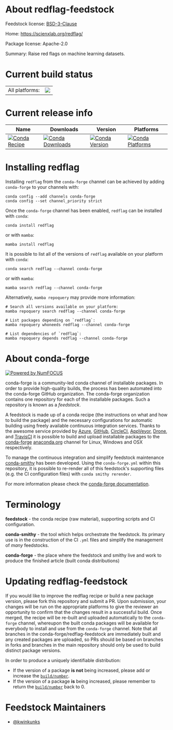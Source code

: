 About redflag-feedstock
=======================

Feedstock license: [BSD-3-Clause](https://github.com/conda-forge/redflag-feedstock/blob/main/LICENSE.txt)

Home: https://scienxlab.org/redflag/

Package license: Apache-2.0

Summary: Raise red flags on machine learning datasets.

Current build status
====================


<table><tr><td>All platforms:</td>
    <td>
      <a href="https://dev.azure.com/conda-forge/feedstock-builds/_build/latest?definitionId=20403&branchName=main">
        <img src="https://dev.azure.com/conda-forge/feedstock-builds/_apis/build/status/redflag-feedstock?branchName=main">
      </a>
    </td>
  </tr>
</table>

Current release info
====================

| Name | Downloads | Version | Platforms |
| --- | --- | --- | --- |
| [![Conda Recipe](https://img.shields.io/badge/recipe-redflag-green.svg)](https://anaconda.org/conda-forge/redflag) | [![Conda Downloads](https://img.shields.io/conda/dn/conda-forge/redflag.svg)](https://anaconda.org/conda-forge/redflag) | [![Conda Version](https://img.shields.io/conda/vn/conda-forge/redflag.svg)](https://anaconda.org/conda-forge/redflag) | [![Conda Platforms](https://img.shields.io/conda/pn/conda-forge/redflag.svg)](https://anaconda.org/conda-forge/redflag) |

Installing redflag
==================

Installing `redflag` from the `conda-forge` channel can be achieved by adding `conda-forge` to your channels with:

```
conda config --add channels conda-forge
conda config --set channel_priority strict
```

Once the `conda-forge` channel has been enabled, `redflag` can be installed with `conda`:

```
conda install redflag
```

or with `mamba`:

```
mamba install redflag
```

It is possible to list all of the versions of `redflag` available on your platform with `conda`:

```
conda search redflag --channel conda-forge
```

or with `mamba`:

```
mamba search redflag --channel conda-forge
```

Alternatively, `mamba repoquery` may provide more information:

```
# Search all versions available on your platform:
mamba repoquery search redflag --channel conda-forge

# List packages depending on `redflag`:
mamba repoquery whoneeds redflag --channel conda-forge

# List dependencies of `redflag`:
mamba repoquery depends redflag --channel conda-forge
```


About conda-forge
=================

[![Powered by
NumFOCUS](https://img.shields.io/badge/powered%20by-NumFOCUS-orange.svg?style=flat&colorA=E1523D&colorB=007D8A)](https://numfocus.org)

conda-forge is a community-led conda channel of installable packages.
In order to provide high-quality builds, the process has been automated into the
conda-forge GitHub organization. The conda-forge organization contains one repository
for each of the installable packages. Such a repository is known as a *feedstock*.

A feedstock is made up of a conda recipe (the instructions on what and how to build
the package) and the necessary configurations for automatic building using freely
available continuous integration services. Thanks to the awesome service provided by
[Azure](https://azure.microsoft.com/en-us/services/devops/), [GitHub](https://github.com/),
[CircleCI](https://circleci.com/), [AppVeyor](https://www.appveyor.com/),
[Drone](https://cloud.drone.io/welcome), and [TravisCI](https://travis-ci.com/)
it is possible to build and upload installable packages to the
[conda-forge](https://anaconda.org/conda-forge) [anaconda.org](https://anaconda.org/)
channel for Linux, Windows and OSX respectively.

To manage the continuous integration and simplify feedstock maintenance
[conda-smithy](https://github.com/conda-forge/conda-smithy) has been developed.
Using the ``conda-forge.yml`` within this repository, it is possible to re-render all of
this feedstock's supporting files (e.g. the CI configuration files) with ``conda smithy rerender``.

For more information please check the [conda-forge documentation](https://conda-forge.org/docs/).

Terminology
===========

**feedstock** - the conda recipe (raw material), supporting scripts and CI configuration.

**conda-smithy** - the tool which helps orchestrate the feedstock.
                   Its primary use is in the construction of the CI ``.yml`` files
                   and simplify the management of *many* feedstocks.

**conda-forge** - the place where the feedstock and smithy live and work to
                  produce the finished article (built conda distributions)


Updating redflag-feedstock
==========================

If you would like to improve the redflag recipe or build a new
package version, please fork this repository and submit a PR. Upon submission,
your changes will be run on the appropriate platforms to give the reviewer an
opportunity to confirm that the changes result in a successful build. Once
merged, the recipe will be re-built and uploaded automatically to the
`conda-forge` channel, whereupon the built conda packages will be available for
everybody to install and use from the `conda-forge` channel.
Note that all branches in the conda-forge/redflag-feedstock are
immediately built and any created packages are uploaded, so PRs should be based
on branches in forks and branches in the main repository should only be used to
build distinct package versions.

In order to produce a uniquely identifiable distribution:
 * If the version of a package **is not** being increased, please add or increase
   the [``build/number``](https://docs.conda.io/projects/conda-build/en/latest/resources/define-metadata.html#build-number-and-string).
 * If the version of a package **is** being increased, please remember to return
   the [``build/number``](https://docs.conda.io/projects/conda-build/en/latest/resources/define-metadata.html#build-number-and-string)
   back to 0.

Feedstock Maintainers
=====================

* [@kwinkunks](https://github.com/kwinkunks/)

